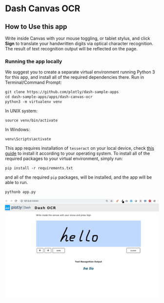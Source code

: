 # Dash Canvas OCR

## How to Use this app

Write inside Canvas with your mouse toggling, or tablet stylus, and click **Sign** to translate your handwritten digits via optical character recognition.
The result of text recognition output will be reflected on the page.


### Running the app locally
We suggest you to create a separate virtual environment running Python 3 for this app, and install all of the required dependencies there. Run in Terminal/Command Prompt:

```
git clone https://github.com/plotly/dash-sample-apps
cd dash-sample-apps/apps/dash-canvas-ocr
python3 -m virtualenv venv
```
In UNIX system: 

```
source venv/bin/activate
```
In Windows: 

```
venv\Scripts\activate
```
This app requires installation of `tesseract` on your local device, check [this guide](https://linuxhint.com/install-tesseract-ocr-linux/) to install it according to your operating system.
To install all of the required packages to your virtual environment, simply run:

```
pip install -r requirements.txt
```

and all of the required `pip` packages, will be installed, and the app will be able to run.

```
pythonb app.py
```

![screenshot](screenshot.png)
